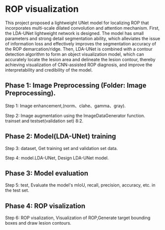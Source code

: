 # ROP visualization
This project proposed a lightweight UNet model for localizing ROP that incorporates multi-scale dilated convolution and attention mechanism. First, the LDA-UNet lightweight network is designed. The model has small parameters and strong detail segmentation ability, which alleviates the issue of information loss and effectively improves the segmentation accuracy of the ROP demarcation/ridge. Then, LDA-UNet is combined with a contour detection algorithm to form an object visualization model, which can accurately locate the lesion area and delineate the lesion contour, thereby achieving visualization of CNN-assisted ROP diagnosis, and improve the interpretability and credibility of the model.

## Phase 1: Image Preprocessing (Folder: Image Preprocessing).

Step 1: Image enhancement,(norm、clahe、gamma、gray).

Step 2: Image augmentation using the ImageDataGenerator function. trainset and testset(validation set) 8:2.


## Phase 2: Model(LDA-UNet) training 

Step 3: dataset, Get training set and validation set data.

Step 4: model.LDA-UNet, Design LDA-UNet model.

## Phase 3: Model evaluation

Step 5: test, Evaluate the model's mIoU, recall, precision, accuracy, etc. in the test set.

## Phase 4: ROP visalization

Step 6: ROP visalization, Visualization of ROP,Generate target bounding boxes and draw lesion contours.
